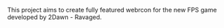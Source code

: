This project aims to create fully featured webrcon for the new FPS game developed by 2Dawn - Ravaged.